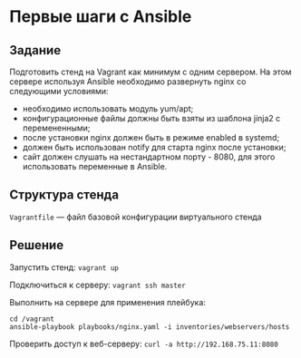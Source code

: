 # Первые шаги с Ansible

## Задание

Подготовить стенд на Vagrant как минимум с одним сервером. На этом сервере используя Ansible необходимо развернуть nginx со следующими условиями:

- необходимо использовать модуль yum/apt;
- конфигурационные файлы должны быть взяты из шаблона jinja2 с перемененными;
- после установки nginx должен быть в режиме enabled в systemd;
- должен быть использован notify для старта nginx после установки;
- сайт должен слушать на нестандартном порту - 8080, для этого использовать переменные в Ansible.

## Структура стенда

`Vagrantfile` — файл базовой конфигурации виртуального стенда

## Решение

Запустить стенд: `vagrant up`

Подключиться к серверу: `vagrant ssh master`

Выполнить на сервере для применения плейбука:

```
cd /vagrant
ansible-playbook playbooks/nginx.yaml -i inventories/webservers/hosts
```

Проверить доступ к веб-серверу: `curl -a http://192.168.75.11:8080`
